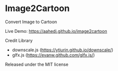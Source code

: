 # Image2Cartoon
Convert Image to Cartoon

Live Demo: https://aahedi.github.io/image2cartoon

Credit Library
 * downscale.js (https://ytiurin.github.io/downscale/)
 * glfx.js (https://evanw.github.com/glfx.js/)

Released under the MIT license

